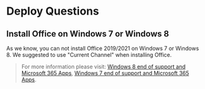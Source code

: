 # Deploy Questions

## Install Office on Windows 7 or Windows 8

As we know, you can not install Office 2019/2021 on Windows 7 or Windows 8. We suggested to use "Current Channel" when installing Office.

> For more information please visit: [Windows 8 end of support and Microsoft 365 Apps](https://docs.microsoft.com/en-us/deployoffice/endofsupport/windows-8-support), [Windows 7 end of support and Microsoft 365 Apps](https://docs.microsoft.com/en-us/deployoffice/endofsupport/windows-7-support).
